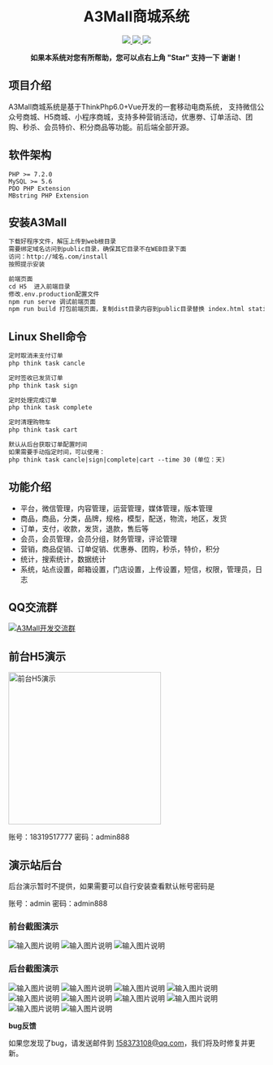 <h1 align="center">A3Mall商城系统</h1> 
<p align="center">
    <a href="http://www.a3-mall.com">
        <img src="https://img.shields.io/badge/Website-A3Mall-important.svg" />
    </a>
<a href="http://www.a3-mall.com">
        <img src="https://img.shields.io/badge/Licence-GPL3.0-green.svg" />
    </a>
    <a href="http://www.a3-mall.com">
        <img src="https://img.shields.io/badge/Edition-v1.0.7-blue.svg" />
    </a>
</p>
<p align="center">    
    <b>如果本系统对您有所帮助，您可以点右上角 "Star" 支持一下 谢谢！</b>
</p>


## 项目介绍
   A3Mall商城系统是基于ThinkPhp6.0+Vue开发的一套移动电商系统，
   支持微信公众号商城、H5商城、小程序商城，支持多种营销活动，优惠劵、订单活动、团购、秒杀、会员特价、积分商品等功能。前后端全部开源。
   
## 软件架构
    PHP >= 7.2.0
    MySQL >= 5.6
    PDO PHP Extension
    MBstring PHP Extension
   
## 安装A3Mall

```html
下载好程序文件，解压上传到web根目录
需要绑定域名访问到public目录，确保其它目录不在WEB目录下面
访问：http://域名.com/install
按照提示安装

前端页面
cd H5  进入前端目录
修改.env.production配置文件
npm run serve 调试前端页面
npm run build 打包前端页面，复制dist目录内容到public目录替换 index.html static/wap 
```

## Linux Shell命令
```html
定时取消未支付订单
php think task cancle

定时签收已发货订单
php think task sign

定时处理完成订单
php think task complete

定时清理购物车
php think task cart

默认从后台获取订单配置时间
如果需要手动指定时间，可以使用：
php think task cancle|sign|complete|cart --time 30 (单位：天)
```

## 功能介绍
- 平台，微信管理，内容管理，运营管理，媒体管理，版本管理
- 商品，商品，分类，品牌，规格，模型，配送，物流，地区，发货
- 订单，支付，收款，发货，退款，售后等
- 会员，会员管理，会员分组，财务管理，评论管理
- 营销，商品促销、订单促销、优惠券、团购，秒杀，特价，积分
- 统计，搜索统计，数据统计
- 系统，站点设置，邮箱设置，门店设置，上传设置，短信，权限，管理员，日志

   
## QQ交流群
 <a target="_blank" href="//shang.qq.com/wpa/qunwpa?idkey=de316f1a1dbf61859529484891ee50369e3c2bc6fe37e15bb94f8bf731cc3482"><img border="0" src="//pub.idqqimg.com/wpa/images/group.png" alt="A3Mall开发交流群" title="A3Mall开发交流群"></a>

## 前台H5演示

<img src="https://gitee.com/xzncit/A3Mall/raw/master/readme/images/qrcode.png" width="300" height="300" alt="前台H5演示" align="center" />

<br>

账号：18319517777  密码：admin888


## 演示站后台
后台演示暂时不提供，如果需要可以自行安装查看默认帐号密码是

账号：admin  密码：admin888


### 前台截图演示
![输入图片说明](https://gitee.com/xzncit/A3Mall/raw/master/readme/images/web/1.jpg "1.jpg")
![输入图片说明](https://gitee.com/xzncit/A3Mall/raw/master/readme/images/web/2.jpg "2.jpg")
![输入图片说明](https://gitee.com/xzncit/A3Mall/raw/master/readme/images/web/3.jpg "3.jpg")


### 后台截图演示
![输入图片说明](https://gitee.com/xzncit/A3Mall/raw/master/readme/images/a/0.png "0.png")
![输入图片说明](https://gitee.com/xzncit/A3Mall/raw/master/readme/images/a/1.png "1.png")
![输入图片说明](https://gitee.com/xzncit/A3Mall/raw/master/readme/images/a/2.png "2.png")
![输入图片说明](https://gitee.com/xzncit/A3Mall/raw/master/readme/images/a/3.png "3.png")
![输入图片说明](https://gitee.com/xzncit/A3Mall/raw/master/readme/images/a/4.png "4.png")
![输入图片说明](https://gitee.com/xzncit/A3Mall/raw/master/readme/images/a/5.png "5.png")
![输入图片说明](https://gitee.com/xzncit/A3Mall/raw/master/readme/images/a/6.png "6.png")
![输入图片说明](https://gitee.com/xzncit/A3Mall/raw/master/readme/images/a/7.png "7.png")
![输入图片说明](https://gitee.com/xzncit/A3Mall/raw/master/readme/images/a/8.png "8.png")
![输入图片说明](https://gitee.com/xzncit/A3Mall/raw/master/readme/images/a/9.png "9.png")







 **bug反馈**

如果您发现了bug，请发送邮件到 158373108@qq.com，我们将及时修复并更新。
 